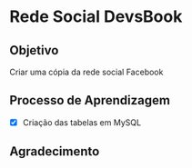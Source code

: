 # Rede Social DevsBook

## Objetivo

Criar uma cópia da rede social Facebook

## Processo de Aprendizagem

-[X] Criação das tabelas em MySQL

## Agradecimento
